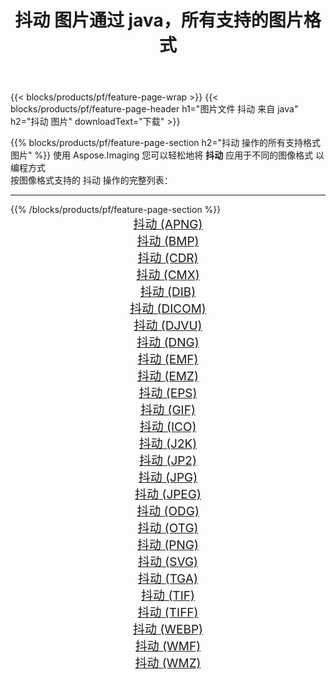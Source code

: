 ﻿---
title: 抖动 图片通过 java，所有支持的图片格式 
weight: 3920
url: /zh-hans/java/dither 
lang: zh-hans
langdirlevel: 2
locales: zh-hans,ja,it,ru,de,es,fr,nl,id,lt,pl,pt,vi,tr,ko,zh-hant,ar,hi,th,sv,cs,uk,he
description: 使用 Aspose.Imaging 你可以轻松地通过 java 获取 抖动 图像
---

{{< blocks/products/pf/feature-page-wrap >}}
{{< blocks/products/pf/feature-page-header h1="图片文件 抖动 来自 java" h2="抖动 图片" downloadText="下载" >}}


{{% blocks/products/pf/feature-page-section  h2="抖动 操作的所有支持格式图片" %}}
使用 Aspose.Imaging 您可以轻松地将 **抖动** 应用于不同的图像格式 以编程方式
<br/>
按图像格式支持的 抖动 操作的完整列表：
<hr/>
{{% /blocks/products/pf/feature-page-section %}}
<div class="container-fluid productfamilypage bg-gray">
    <div class="convertypes bg-gray agp-content section">
        <div class="container">
		<div class="row other-converters" style="gap: 10px;font-size: 19px;text-align:center;">
		    <div class='col-md-2 other-converter remove-lp remove-rp'><a href="/imaging/zh-hans/java/dither/apng" style="padding:15px;">抖动 (APNG)</a></div><div class='col-md-2 other-converter remove-lp remove-rp'><a href="/imaging/zh-hans/java/dither/bmp" style="padding:15px;">抖动 (BMP)</a></div><div class='col-md-2 other-converter remove-lp remove-rp'><a href="/imaging/zh-hans/java/dither/cdr" style="padding:15px;">抖动 (CDR)</a></div><div class='col-md-2 other-converter remove-lp remove-rp'><a href="/imaging/zh-hans/java/dither/cmx" style="padding:15px;">抖动 (CMX)</a></div><div class='col-md-2 other-converter remove-lp remove-rp'><a href="/imaging/zh-hans/java/dither/dib" style="padding:15px;">抖动 (DIB)</a></div><div class='col-md-2 other-converter remove-lp remove-rp'><a href="/imaging/zh-hans/java/dither/dicom" style="padding:15px;">抖动 (DICOM)</a></div><div class='col-md-2 other-converter remove-lp remove-rp'><a href="/imaging/zh-hans/java/dither/djvu" style="padding:15px;">抖动 (DJVU)</a></div><div class='col-md-2 other-converter remove-lp remove-rp'><a href="/imaging/zh-hans/java/dither/dng" style="padding:15px;">抖动 (DNG)</a></div><div class='col-md-2 other-converter remove-lp remove-rp'><a href="/imaging/zh-hans/java/dither/emf" style="padding:15px;">抖动 (EMF)</a></div><div class='col-md-2 other-converter remove-lp remove-rp'><a href="/imaging/zh-hans/java/dither/emz" style="padding:15px;">抖动 (EMZ)</a></div><div class='col-md-2 other-converter remove-lp remove-rp'><a href="/imaging/zh-hans/java/dither/eps" style="padding:15px;">抖动 (EPS)</a></div><div class='col-md-2 other-converter remove-lp remove-rp'><a href="/imaging/zh-hans/java/dither/gif" style="padding:15px;">抖动 (GIF)</a></div><div class='col-md-2 other-converter remove-lp remove-rp'><a href="/imaging/zh-hans/java/dither/ico" style="padding:15px;">抖动 (ICO)</a></div><div class='col-md-2 other-converter remove-lp remove-rp'><a href="/imaging/zh-hans/java/dither/j2k" style="padding:15px;">抖动 (J2K)</a></div><div class='col-md-2 other-converter remove-lp remove-rp'><a href="/imaging/zh-hans/java/dither/jp2" style="padding:15px;">抖动 (JP2)</a></div><div class='col-md-2 other-converter remove-lp remove-rp'><a href="/imaging/zh-hans/java/dither/jpg" style="padding:15px;">抖动 (JPG)</a></div><div class='col-md-2 other-converter remove-lp remove-rp'><a href="/imaging/zh-hans/java/dither/jpeg" style="padding:15px;">抖动 (JPEG)</a></div><div class='col-md-2 other-converter remove-lp remove-rp'><a href="/imaging/zh-hans/java/dither/odg" style="padding:15px;">抖动 (ODG)</a></div><div class='col-md-2 other-converter remove-lp remove-rp'><a href="/imaging/zh-hans/java/dither/otg" style="padding:15px;">抖动 (OTG)</a></div><div class='col-md-2 other-converter remove-lp remove-rp'><a href="/imaging/zh-hans/java/dither/png" style="padding:15px;">抖动 (PNG)</a></div><div class='col-md-2 other-converter remove-lp remove-rp'><a href="/imaging/zh-hans/java/dither/svg" style="padding:15px;">抖动 (SVG)</a></div><div class='col-md-2 other-converter remove-lp remove-rp'><a href="/imaging/zh-hans/java/dither/tga" style="padding:15px;">抖动 (TGA)</a></div><div class='col-md-2 other-converter remove-lp remove-rp'><a href="/imaging/zh-hans/java/dither/tif" style="padding:15px;">抖动 (TIF)</a></div><div class='col-md-2 other-converter remove-lp remove-rp'><a href="/imaging/zh-hans/java/dither/tiff" style="padding:15px;">抖动 (TIFF)</a></div><div class='col-md-2 other-converter remove-lp remove-rp'><a href="/imaging/zh-hans/java/dither/webp" style="padding:15px;">抖动 (WEBP)</a></div><div class='col-md-2 other-converter remove-lp remove-rp'><a href="/imaging/zh-hans/java/dither/wmf" style="padding:15px;">抖动 (WMF)</a></div><div class='col-md-2 other-converter remove-lp remove-rp'><a href="/imaging/zh-hans/java/dither/wmz" style="padding:15px;">抖动 (WMZ)</a></div>
                </div>
        </div>
    </div>
</div>
<br/>
